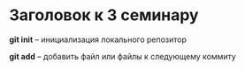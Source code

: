 # Заголовок к 3 семинару

**git init** – инициализация локального репозитор

**git add** – добавить файл или файлы к следующему коммиту
